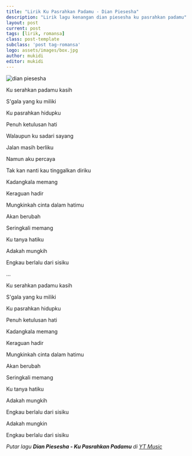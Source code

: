 ```yaml
---
title: "Lirik Ku Pasrahkan Padamu - Dian Piesesha"
description: "Lirik lagu kenangan dian piesesha ku pasrahkan padamu"
layout: post
current: post
tags: [lirik, romansa]
class: post-template
subclass: 'post tag-romansa'
logo: assets/images/box.jpg
author: mukidi
editor: mukidi
---
```


![dian piesesha](https://media.suara.com/pictures/480x260/2019/10/01/34081-dian-piesesha-dokumentasi-pribadi.jpg)

Ku serahkan padamu kasih

S'gala yang ku miliki


Ku pasrahkan hidupku

Penuh ketulusan hati


Walaupun ku sadari sayang

Jalan masih berliku


Namun aku percaya

Tak kan nanti kau tinggalkan diriku


Kadangkala memang

Keraguan hadir


Mungkinkah cinta dalam hatimu

Akan berubah


Seringkali memang

Ku tanya hatiku


Adakah mungkih

Engkau berlalu dari sisiku

...

Ku serahkan padamu kasih

S'gala yang ku miliki


Ku pasrahkan hidupku

Penuh ketulusan hati


Kadangkala memang

Keraguan hadir


Mungkinkah cinta dalam hatimu

Akan berubah


Seringkali memang

Ku tanya hatiku

Adakah mungkih

Engkau berlalu dari sisiku


Adakah mungkin

Engkau berlalu dari sisiku



_Putar lagu **Dian Piesesha - Ku Pasrahkan Padamu** di [YT Music](https://music.youtube.com/watch?v=BL16_Oer9a8)_
